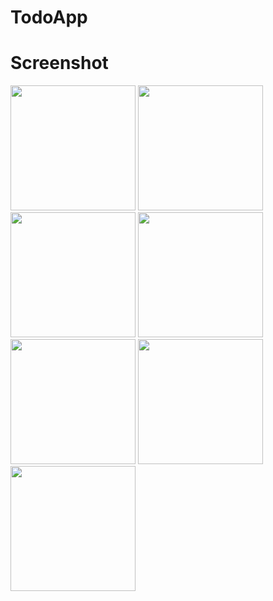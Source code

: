 # TodoApp


<h1 id="Outputs">Screenshot</h1>
<p>
  <img height= "200" src="https://www.linkpicture.com/q/screenshot_1_1.png"/>
  <img height= "200" src="https://www.linkpicture.com/q/screenshot_2_1.png"/>
  <img height= "200" src="https://www.linkpicture.com/q/screenshot_3_1.png"/>
  <img height= "200" src="https://www.linkpicture.com/q/screenshot_4_1.png"/>
  <img height= "200" src="https://www.linkpicture.com/q/screenshot_5_1.png"/>
  <img height= "200" src="https://imgur.com/a/5g6Cq4g"/>
  <img height= "200" src="https://www.linkpicture.com/q/screenshot_7_1.png"/>
</p>
